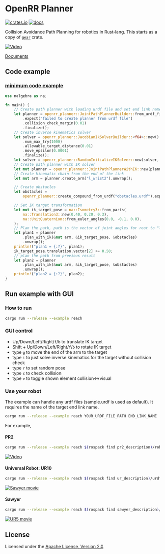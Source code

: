 # OpenRR Planner

[![crates.io](https://img.shields.io/crates/v/openrr-planner.svg)](https://crates.io/crates/openrr-planner) [![docs](https://docs.rs/openrr-planner/badge.svg)](https://docs.rs/openrr-planner)

Collision Avoidance Path Planning for robotics in Rust-lang.
This starts as a copy of [`gear`](https://github.com/openrr/gear) crate.

[![Video](https://j.gifs.com/kZZyJK.gif)](https://www.youtube.com/watch?v=jEu3EfpVAI8)

[Documents](https://docs.rs/openrr_planner)

## Code example

### [minimum code example](examples/minimum.rs)

```rust
use nalgebra as na;

fn main() {
    // Create path planner with loading urdf file and set end link name
    let planner = openrr_planner::JointPathPlannerBuilder::from_urdf_file("sample.urdf")
        .expect("failed to create planner from urdf file")
        .collision_check_margin(0.01)
        .finalize();
    // Create inverse kinematics solver
    let solver = openrr_planner::JacobianIkSolverBuilder::<f64>::new()
        .num_max_try(1000)
        .allowable_target_distance(0.01)
        .move_epsilon(0.0001)
        .finalize();
    let solver = openrr_planner::RandomInitializeIKSolver::new(solver, 100);
    // Create path planner with IK solver
    let mut planner = openrr_planner::JointPathPlannerWithIK::new(planner, solver);
    // Create kinematic chain from the end of the link
    let mut arm = planner.create_arm("l_wrist2").unwrap();

    // Create obstacles
    let obstacles =
        openrr_planner::create_compound_from_urdf("obstacles.urdf").expect("obstacle file not found");

    // Set IK target transformation
    let mut ik_target_pose = na::Isometry3::from_parts(
        na::Translation3::new(0.40, 0.20, 0.3),
        na::UnitQuaternion::from_euler_angles(0.0, -0.1, 0.0),
    );
    // Plan the path, path is the vector of joint angles for root to "l_wrist2"
    let plan1 = planner
        .plan_with_ik(&mut arm, &ik_target_pose, &obstacles)
        .unwrap();
    println!("plan1 = {:?}", plan1);
    ik_target_pose.translation.vector[2] += 0.50;
    // plan the path from previous result
    let plan2 = planner
        .plan_with_ik(&mut arm, &ik_target_pose, &obstacles)
        .unwrap();
    println!("plan2 = {:?}", plan2);
}
```

## Run example with GUI

### How to run

```bash
cargo run --release --example reach
```

### GUI control

* Up/Down/Left/Right/`f`/`b` to translate IK target
* Shift + Up/Down/Left/Right/`f`/`b` to rotate IK target
* type `g` to move the end of the arm to the target
* type `i` to just solve inverse kinematics for the target without collision check
* type `r` to set random pose
* type `c` to check collision
* type `v` to toggle shown element collision<->visual

### Use your robot

The example can handle any urdf files (sample.urdf is used as default).
It requires the name of the target end link name.

```bash
cargo run --release --example reach YOUR_URDF_FILE_PATH END_LINK_NAME
```

For example,

#### PR2

```bash
cargo run --release --example reach $(rospack find pr2_description)/robots/pr2.urdf.xacro l_gripper_palm_link
```

[![Video](https://j.gifs.com/kZZyJK.gif)](https://www.youtube.com/watch?v=jEu3EfpVAI8)

#### Universal Robot: UR10

```bash
cargo run --release --example reach $(rospack find ur_description)/urdf/ur10_robot.urdf.xacro ee_link
```

[![Sawyer movie](https://j.gifs.com/ZVVqDw.gif)](https://www.youtube.com/watch?v=0YujRKUto-4)

#### Sawyer

```bash
cargo run --release --example reach $(rospack find sawyer_description)/urdf/sawyer.urdf right_hand
```

[![UR5 movie](https://j.gifs.com/G55yxL.gif)](https://www.youtube.com/watch?v=0YujRKUto-4)

## License

Licensed under the [Apache License, Version 2.0](LICENSE).
